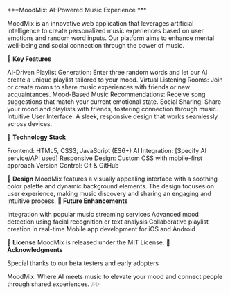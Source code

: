 ***MoodMix: AI-Powered Music Experience ***

MoodMix is an innovative web application that leverages artificial intelligence to create personalized music experiences based on user emotions and random word inputs. Our platform aims to enhance mental well-being and social connection through the power of music.

**🎵 Key Features**

AI-Driven Playlist Generation: Enter three random words and let our AI create a unique playlist tailored to your mood.
Virtual Listening Rooms: Join or create rooms to share music experiences with friends or new acquaintances.
Mood-Based Music Recommendations: Receive song suggestions that match your current emotional state.
Social Sharing: Share your mood and playlists with friends, fostering connection through music.
Intuitive User Interface: A sleek, responsive design that works seamlessly across devices.

**🚀 Technology Stack**

Frontend: HTML5, CSS3, JavaScript (ES6+)
AI Integration: [Specify AI service/API used]
Responsive Design: Custom CSS with mobile-first approach
Version Control: Git & GitHub

**🎨 Design**
MoodMix features a visually appealing interface with a soothing color palette and dynamic background elements. The design focuses on user experience, making music discovery and sharing an engaging and intuitive process.
**🔮 Future Enhancements**

Integration with popular music streaming services
Advanced mood detection using facial recognition or text analysis
Collaborative playlist creation in real-time
Mobile app development for iOS and Android

**📄 License**
MoodMix is released under the MIT License.
**🙏 Acknowledgments**

Special thanks to our beta testers and early adopters


MoodMix: Where AI meets music to elevate your mood and connect people through shared experiences. 🎶✨
